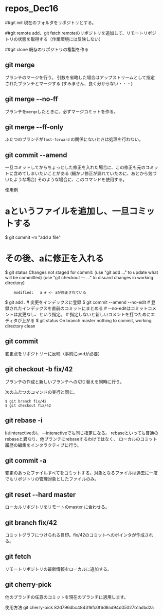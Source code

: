 # repos_Dec16

##git init
現在のフォルダをリポジトリとする。

##git remote add、git fetch
remoteのリポジトリを追加して、リモートリポジトリの状態を取得する（作業環境には反映しない）


##git clone
既存のリポジトリの複製を作る


## git merge
ブランチのマージを行う。
引数を省略した場合はアップストリームとして指定されたブランチとマージする
(すみません、良く分からない・・・)

## git merge --no-ff
ブランチを`merge`したときに、必ずマージコミットを作る。

## git merge --ff-only
ふたつのブランチが`fast-forward` の関係にないときは処理を行わない。


## git commit --amend
一旦コミットしてからちょっとした修正を入れた場合に、この修正も元のコミットに含めてしまいたいことがある
(細かい修正が漏れていたのに、あとから気づいたような場合)
そのような場合に、このコマンドを使用する。

 使用例
 # aというファイルを追加し、一旦コミットする
 $ git commit -m "add a file"

 # その後、aに修正を入れる
 $ git status
 Changes not staged for commit:
  (use "git add <file>..." to update what will be committed)
  (use "git checkout -- <file>..." to discard changes in working directory)

        modified:   a # <- aが修正されている

 $ git add . # 変更をインデックスに登録
 $ git commit --amend --no-edit # 登録されたインデックスを直前のコミットにまとめる 
                                # --no-editはコミットコメントは変更なし、という指定。
                                # 指定しないと新しいコメントを打つためにエディタが上がる
 $ git status
 On branch master
 nothing to commit, working directory clean

## git commit
変更点をリポジトリーに反映（事前にaddが必要）

## git checkout -b fix/42
ブランチの作成と新しいブランチへの切り替えを同時に行う。

次のふたつのコマンドの実行と同じ。

```
$ git branch fix/42
$ git checkout fix/42
```

## git rebase -i
 iはinteractiveのi。
 --interactiveでも同じ指定になる。
 rebaseといっても普通のrebaseと異なり、他ブランチにrebaseするわけではなく、
 ローカルのコミット履歴の編集をインタラクティブに行う。

## git commit -a
 変更のあったファイルすべてをコミットする。対象となるファイルは過去に一度でもリポジトリの管理対象としたファイルのみ。

## git reset --hard master
ローカルリポジトリをリモートのmaster に合わせる。

## git branch fix/42
 コミットグラフにつけられる目印。fix/42のコミットへのポインタが作成される。

## git fetch
 リモートリポジトリの最新情報をローカルに追加する。

## git cherry-pick
他のブランチの任意のコミットを現在のブランチに適用します。

使用方法
git cherry-pick 82d796dbc484316fc0f6d9ad94d05027b1adbd2a


